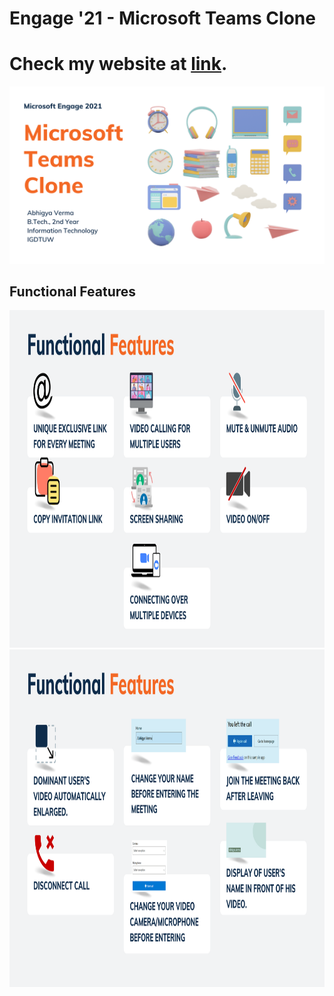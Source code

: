 # Engage '21 - Microsoft Teams Clone

# Check my website at [link](https://calling20210628085621.azurewebsites.net/).

<!-- Add banner here -->
![Project Banner](Media/1.png)

## Functional Features

<img src="Media/F1.png" width="960" height="540">
<img src="Media/F2.png" width="960" height="540">

